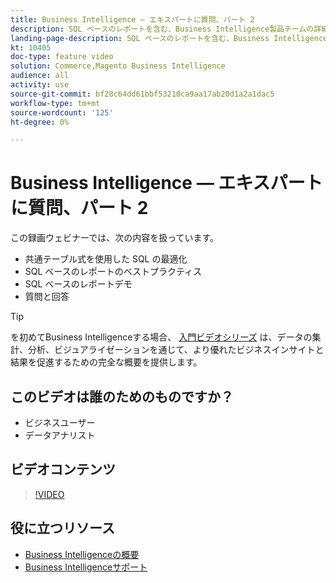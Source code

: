 ```yaml
---
title: Business Intelligence — エキスパートに質問、パート 2
description: SQL ベースのレポートを含む、Business Intelligence製品チームの詳細については、この録画ウェビナーをご覧ください。
landing-page-description: SQL ベースのレポートを含む、Business Intelligence製品チームの詳細については、この録画ウェビナーをご覧ください。
kt: 10405
doc-type: feature video
solution: Commerce,Magento Business Intelligence
audience: all
activity: use
source-git-commit: bf28c64dd61bbf53210ca9aa17ab20d1a2a1dac5
workflow-type: tm+mt
source-wordcount: '125'
ht-degree: 0%

---
```


# Business Intelligence — エキスパートに質問、パート 2

この録画ウェビナーでは、次の内容を扱っています。

- 共通テーブル式を使用した SQL の最適化
- SQL ベースのレポートのベストプラクティス
- SQL ベースのレポートデモ
- 質問と回答

>[!TIP]
>
>を初めてBusiness Intelligenceする場合、 [入門ビデオシリーズ](./../1-overview.md) は、データの集計、分析、ビジュアライゼーションを通じて、より優れたビジネスインサイトと結果を促進するための完全な概要を提供します。

## このビデオは誰のためのものですか？

- ビジネスユーザー
- データアナリスト

## ビデオコンテンツ

>[!VIDEO](https://video.tv.adobe.com/v/342410?quality=12&learn=on)

## 役に立つリソース

- [Business Intelligenceの概要](https://docs.magento.com/mbi/getting-started/getting-started.html)
- [Business Intelligenceサポート](https://support.magento.com/hc/en-us/articles/360016730811)
